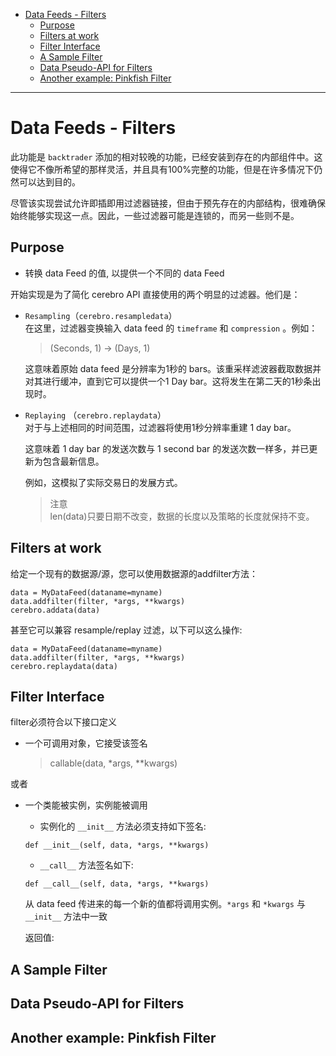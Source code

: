 - [Data Feeds - Filters](#data-feeds---filters)
  - [Purpose](#purpose)
  - [Filters at work](#filters-at-work)
  - [Filter Interface](#filter-interface)
  - [A Sample Filter](#a-sample-filter)
  - [Data Pseudo-API for Filters](#data-pseudo-api-for-filters)
  - [Another example: Pinkfish Filter](#another-example-pinkfish-filter)
---------------------------------------
# Data Feeds - Filters 
此功能是 `backtrader` 添加的相对较晚的功能，已经安装到存在的内部组件中。这使得它不像所希望的那样灵活，并且具有100%完整的功能，但是在许多情况下仍然可以达到目的。

尽管该实现尝试允许即插即用过滤器链接，但由于预先存在的内部结构，很难确保始终能够实现这一点。因此，一些过滤器可能是连锁的，而另一些则不是。

## Purpose

* 转换 data Feed 的值, 以提供一个不同的 data Feed

开始实现是为了简化 cerebro API 直接使用的两个明显的过滤器。他们是：

* `Resampling`（`cerebro.resampledata`）    
  在这里，过滤器变换输入 data feed 的 `timeframe` 和 `compression` 。例如：

    > (Seconds, 1) -> (Days, 1)

    这意味着原始 data feed 是分辨率为1秒的 bars。该重采样滤波器截取数据并对其进行缓冲，直到它可以提供一个1 Day bar。这将发生在第二天的1秒条出现时。

* `Replaying` （`cerebro.replaydata`）  
  对于与上述相同的时间范围，过滤器将使用1秒分辨率重建 1 day bar。
  
  这意味着 1 day bar 的发送次数与 1 second bar 的发送次数一样多，并已更新为包含最新信息。
  
  例如，这模拟了实际交易日的发展方式。
  
  > 注意    
  > len(data)只要日期不改变，数据的长度以及策略的长度就保持不变。

## Filters at work
给定一个现有的数据源/源，您可以使用数据源的addfilter方法：
```
data = MyDataFeed(dataname=myname)
data.addfilter(filter, *args, **kwargs)
cerebro.addata(data)
```
甚至它可以兼容 resample/replay 过滤，以下可以这么操作:
```
data = MyDataFeed(dataname=myname)
data.addfilter(filter, *args, **kwargs)
cerebro.replaydata(data)
```

## Filter Interface
filter必须符合以下接口定义

* 一个可调用对象，它接受该签名
  > callable(data, *args, **kwargs)

或者

* 一个类能被实例，实例能被调用

    * 实例化的 `__init__` 方法必须支持如下签名:
    ```
    def __init__(self, data, *args, **kwargs)
    ```

    * `__call__` 方法签名如下:
    ```
    def __call__(self, data, *args, **kwargs)
    ```
    从 data feed 传进来的每一个新的值都将调用实例。`*args` 和 `*kwargs` 与 `__init__` 方法中一致

    返回值:
    

## A Sample Filter
## Data Pseudo-API for Filters
## Another example: Pinkfish Filter